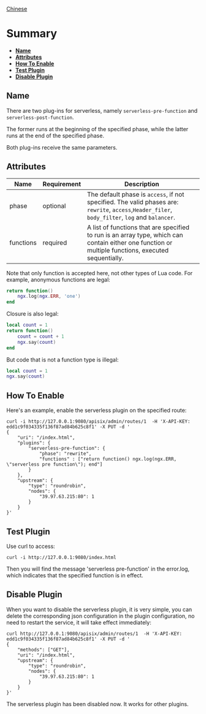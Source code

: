 <!--
#
# Licensed to the Apache Software Foundation (ASF) under one or more
# contributor license agreements.  See the NOTICE file distributed with
# this work for additional information regarding copyright ownership.
# The ASF licenses this file to You under the Apache License, Version 2.0
# (the "License"); you may not use this file except in compliance with
# the License.  You may obtain a copy of the License at
#
#     http://www.apache.org/licenses/LICENSE-2.0
#
# Unless required by applicable law or agreed to in writing, software
# distributed under the License is distributed on an "AS IS" BASIS,
# WITHOUT WARRANTIES OR CONDITIONS OF ANY KIND, either express or implied.
# See the License for the specific language governing permissions and
# limitations under the License.
#
-->

[Chinese](../zh-cn/plugins/serverless.md)

# Summary

- [**Name**](#name)
- [**Attributes**](#attributes)
- [**How To Enable**](#how-to-enable)
- [**Test Plugin**](#test-plugin)
- [**Disable Plugin**](#disable-plugin)

## Name

There are two plug-ins for serverless, namely `serverless-pre-function` and `serverless-post-function`.

The former runs at the beginning of the specified phase, while the latter runs at the end of the specified phase.

Both plug-ins receive the same parameters.

## Attributes

|Name          |Requirement  |Description|
|---------     |--------|-----------|
| phase         |optional|The default phase is `access`, if not specified. The valid phases are: `rewrite`, `access`,`Header_filer`, `body_filter`, `log` and `balancer`.|
| functions         |required|A list of functions that are specified to run is an array type, which can contain either one function or multiple functions, executed sequentially.|

Note that only function is accepted here, not other types of Lua code. For example, anonymous functions are legal:<br>

```lua
return function()
    ngx.log(ngx.ERR, 'one')
end
```

Closure is also legal:

```lua
local count = 1
return function()
    count = count + 1
    ngx.say(count)
end
```

But code that is not a function type is illegal:

```lua
local count = 1
ngx.say(count)
```

## How To Enable

Here's an example, enable the serverless plugin on the specified route:

```shell
curl -i http://127.0.0.1:9080/apisix/admin/routes/1  -H 'X-API-KEY: edd1c9f034335f136f87ad84b625c8f1' -X PUT -d '
{
    "uri": "/index.html",
    "plugins": {
        "serverless-pre-function": {
            "phase": "rewrite",
            "functions" : ["return function() ngx.log(ngx.ERR, \"serverless pre function\"); end"]
        }
    },
    "upstream": {
        "type": "roundrobin",
        "nodes": {
            "39.97.63.215:80": 1
        }
    }
}'
```

## Test Plugin

 Use curl to access:

```shell
curl -i http://127.0.0.1:9080/index.html
```

Then you will find the message 'serverless pre-function' in the error.log,
which indicates that the specified function is in effect.

## Disable Plugin

When you want to disable the serverless plugin, it is very simple,
 you can delete the corresponding json configuration in the plugin configuration,
  no need to restart the service, it will take effect immediately:

```shell
curl http://127.0.0.1:9080/apisix/admin/routes/1  -H 'X-API-KEY: edd1c9f034335f136f87ad84b625c8f1' -X PUT -d '
{
    "methods": ["GET"],
    "uri": "/index.html",
    "upstream": {
        "type": "roundrobin",
        "nodes": {
            "39.97.63.215:80": 1
        }
    }
}'
```

The serverless plugin has been disabled now. It works for other plugins.
